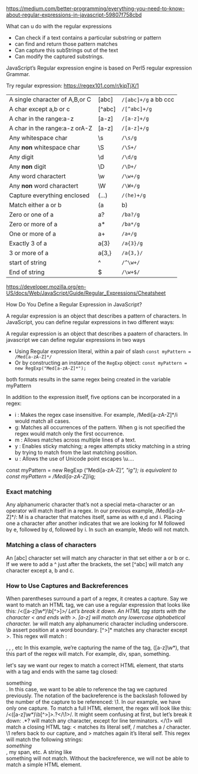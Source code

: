 https://medium.com/better-programming/everything-you-need-to-know-about-regular-expressions-in-javascript-59807f758cbd

What can u do with the regular expressions
 - Can check if a text contains a particular substring or pattern
 - can find and return those pattern matches
 - Can capture this subStrings out of the text
 - Can modify the captured substrings.

 JavaScript’s Regular expression engine is based on Perl5 regular expression Grammar.

Try regular expression:
 https://regex101.com/r/kjpTjX/1

|   |   |   |
|---|---|---|
| A single character of A,B,or C  | [abc] | `/[abc]+/g` a bb ccc|
|A char except a,b or c | [^abc]| `/[^abc]+/g`|  
|  A char in the range:a-z | [a-z] | `/[a-z]+/g` |
|  A char in the range:a-z orA-Z | [a-z] | `/[a-z]+/g` |
|  Any whitespace char | \s | `/\s/g` |
|  Any **non** whitespace char | \S | `/\S+/` |
|  Any digit | \d | `/\d/g` |
|  Any **non** digit | \D | `/\D+/` |
|  Any word charactert | \w | `/\w+/g` |
|  Any **non** word charactert | \W | `/\W+/g` |
|  Capture everything enclosed| (...) | `/(he)+/g` |
|  Match either a or b| (a|b) | `/(a|b)/g` |
|  Zero or one of a | a? | `/ba?/g` |
|  Zero or more of a | a* | `/ba*/g` |
|  One or more of a | a+| `/a+/g` |
|  Exactly 3 of a | a{3}| `/a{3}/g` |
|  3 or more of a | a{3,}| `/a{3,}/` |
|  start of string | ^| `/^\w+/` |
|  End of string | $ | `/\w+$/` |

https://developer.mozilla.org/en-US/docs/Web/JavaScript/Guide/Regular_Expressions/Cheatsheet


How Do You Define a Regular Expression in JavaScript?

A regular expression is an object that describes a pattern of characters. In JavaScript, you can define regular expressions in two different ways:

A regular expression is an object that describes a paatern of characters. In javascript we can define regular expressions in two ways
 - Using Regular expression literal, within a pair of slash 
  ``` const myPattern = /Med[a-zA-Z]*/ ```
 - Or by constructing an instance of the `RegExp` object: 
  ``` const myPattern = new RegExp("Med[a-zA-Z]*"); ```

both formats results in the same regex being created in the variable myPattern

In addition to the expression itself, five options can be incorporated in a regex:
- i : Makes the regex case insensitive. For example, /Medi[a-zA-Z]*/i would match all cases.
- g: Matches all occurrences of the pattern. When g is not specified the regex would match only the first occurrence.
- m : Allows matches across multiple lines of a text.
- y : Enables sticky matching; a regex attempts sticky matching in a string by trying to match from the last matching position.
- u : Allows the use of Unicode point escapes \u….

const myPattern = new RegExp (“Medi[a-zA-Z]*”, "ig");
is equivalent to
const myPattern = /Medi[a-zA-Z]*/ig;


### Exact matching

Any alphanumeric character that’s not a special meta-character or an operator will match itself in a regex.
In our previous example, /Medi[a-zA-Z]*/: M is a character that matches itself, same as with e,d and i.
Placing one a character after another indicates that we are looking for M followed by e, followed by d, followed by i. In such an example, Medo will not match.

### Matching a class of characters

An [abc] character set will match any character in that set either a or b or c. If we were to add a ^ just after the brackets, the set [^abc] will match any character except a, b and c.

### How to Use Captures and Backreferences

When parentheses surround a part of a regex, it creates a capture.
Say we want to match an HTML tag, we can use a regular expression that looks like this: /<([a-z]\w*)\b[^>]*>/
Let’s break it down.
An HTML tag starts with the character < and ends with >.
[a-z] will match any lowercase alphabetical character.
\w* will match any alphanumeric character including underscore.
\b assert position at a word boundary.
[^>]* matches any character except >.
This regex will match : <div>, <span>, <something>, etc
In this example, we’re capturing the name of the tag, ([a-z]\w*), that this part of the regex will match. For example, div, span, something.



let's say we want our regex to match a correct HTML element, that starts with a tag and ends with the same tag closed: <div>something</div>.
In this case, we want to be able to reference the tag we captured previously. The notation of the backreference is the backslash followed by the number of the capture to be referenced: \1.
In our example, we have only one capture. To match a full HTML element, the regex will look like this: /<([a-z]\w*)\b[^>]*>.*?<\/\1>/.
It might seem confusing at first, but let’s break it down:
.*? will match any character, except for line terminators.
<\/\1> will match a closing HTML tag: < matches its literal self, \/ matches a / character. \1 refers back to our capture, and > matches again it’s literal self.
This regex will match the following strings: <div> <i>something</i> </div>, <span>my span</span>, etc.
A string like <div> something</other> will not match.
Without the backreference, we will not be able to match a simple HTML element.


